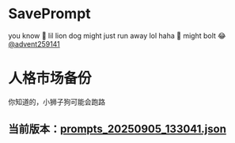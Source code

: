 # SavePrompt
you know 🫠 lil lion dog might just run away lol
haha 🐶 might bolt 😂 [@advent259141](https://github.com/advent259141)

# 人格市场备份
你知道的，小狮子狗可能会跑路

## 当前版本：[prompts_20250905_133041.json](https://github.com/Larch-C/SavePrompt/blob/main/prompts_20250905_133041.json)
